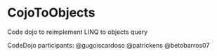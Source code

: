 # CojoToObjects
Code dojo to reimplement LINQ to objects query

CodeDojo participants:
@gugoiscardoso
@patrickens
@betobarros07
